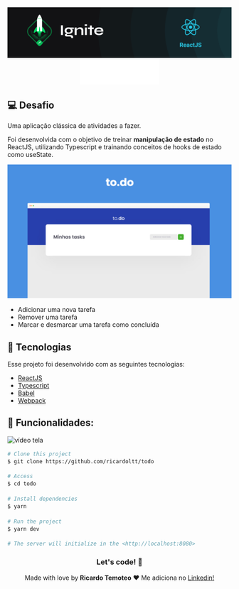 <img alt="ignite" src="./.github/image-back.png" />

<div align="center">
<img src="./.github/logo.svg" alt="to.do"/>
</div>

## 💻 Desafio

Uma aplicação clássica de atividades a fazer.

Foi desenvolvida com o objetivo de treinar **manipulação de estado** no ReactJS, utilizando Typescript e trainando conceitos de hooks de estado como useState.

<img alt="ignite" src="./.github/1.jpeg" />

- Adicionar uma nova tarefa
- Remover uma tarefa
- Marcar e desmarcar uma tarefa como concluída
## 🚀 Tecnologias

Esse projeto foi desenvolvido com as seguintes tecnologias:

- [ReactJS](https://pt-br.reactjs.org/)
- [Typescript](https://www.typescriptlang.org/)
- [Babel](https://babeljs.io/)
- [Webpack](https://webpack.js.org/)

## 🔖 Funcionalidades:
![vídeo tela](https://github.com/ricardoltt/ignite-desafio01/blob/main/.github/gif-site.gif)

```bash
# Clone this project
$ git clone https://github.com/ricardoltt/todo

# Access
$ cd todo

# Install dependencies
$ yarn

# Run the project
$ yarn dev

# The server will initialize in the <http://localhost:8080>
```
<center>

### Let's code! 🚀
Made with love by **Ricardo Temoteo** ❤️ Me adiciona no [Linkedin!](https://www.linkedin.com/in/ricardoltt/)